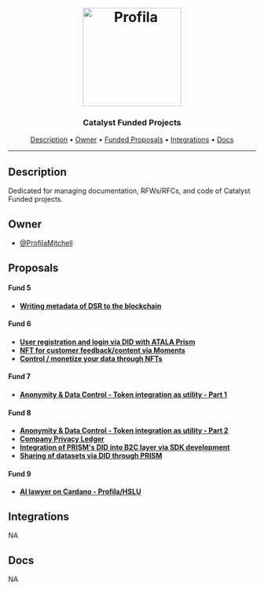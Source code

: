 <h1 align="center">
  <br>
  <a href="http://profila.com"><img src="https://github.com/Profila-Platform/Housekeeping/blob/main/Assets/Profila_Logo_Icon_Only.png" alt="Profila" width="200"></a>
  <br>
</h1>

<h3 align="center">Catalyst Funded Projects</h3>

<p align="center">
  <a href="#description">Description</a> •
  <a href="#owner">Owner</a> •
  <a href="#proposals">Funded Proposals</a> •
  <a href="#integrations">Integrations</a> •
  <a href="#docs">Docs</a>
</p>
<hr>

## Description

Dedicated for managing documentation, RFWs/RFCs, and code of Catalyst Funded projects. 

## Owner

- [@ProfilaMitchell](https://github.com/ProfilaMitchell)

## Proposals

<h4>Fund 5<h4/>

- [Writing metadata of DSR to the blockchain](https://cardano.ideascale.com/c/idea/350680)

<h4>Fund 6<h4/>

- [User registration and login via DID with ATALA Prism](https://cardano.ideascale.com/c/idea/367840)
- [NFT for customer feedback/content via Moments](https://cardano.ideascale.com/c/idea/368122)
- [Control / monetize your data through NFTs](https://cardano.ideascale.com/c/idea/366908)

<h4>Fund 7<h4/>

- [Anonymity & Data Control - Token integration as utility - Part 1](https://cardano.ideascale.com/c/idea/382488)

<h4>Fund 8<h4/>

- [Anonymity & Data Control - Token integration as utility - Part 2](https://cardano.ideascale.com/c/idea/397951)
- [Company Privacy Ledger](https://cardano.ideascale.com/c/idea/398088)
- [Integration of PRISM's DID into B2C layer via SDK development](https://cardano.ideascale.com/c/idea/397983)
- [Sharing of datasets via DID through PRISM](https://cardano.ideascale.com/c/idea/397971)

<h4>Fund 9<h4/>

- [AI lawyer on Cardano - Profila/HSLU](https://cardano.ideascale.com/c/idea/416507)

## Integrations

NA

## Docs

NA
